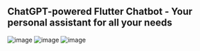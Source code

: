 ## ChatGPT-powered Flutter Chatbot - Your personal assistant for all your needs

![image](https://raw.githubusercontent.com/5t4t1ck/Flutter_advanced_course/master/.github/images/.github/images/image001.jpg)
![image](https://raw.githubusercontent.com/5t4t1ck/Flutter_advanced_course/master/.github/images/.github/images/image002.jpg)
![image](https://raw.githubusercontent.com/5t4t1ck/Flutter_advanced_course/master/.github/images/.github/images/image003.png)